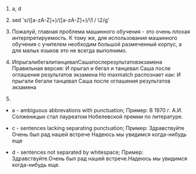 1.  a, d

2. sed 's/\([a-zA-Z]\+\)\/\([a-zA-Z]\+\)/\1 \/ \2/g'

3. Пожалуй, главная проблема машинного обучения - это очень плохая интерпретируемость. К тому же, для использования машинного обучения с учителем необходим большой размеченный корпус, а для малых языков это не всегда выполнимо.

4. ИпрыгалибегалитанцевалСашапослерезультатовэкзамена
Правильная версия: И прыгал и бегал и танцевал Саша после оглашения результатов экзамена
Но maxmatch распознает как: И прыгали бегали танцевал Саша после оглашения результатов экзамена

5. 
* a - ambiguous abbrevations with punctuation;
Пример: 
В 1970 г. А.И. Солженицын стал лауреатом Нобелевской премии по литературе. 

* c -  sentences lacking separating punctuation;
Пример: 
Здравствуйте
Очень был рад нашей встрече
Надеюсь мы увидимся когда-нибудь еще

* d -  sentences not separated by whitespace;
Пример:
Здравствуйте.Очень был рад нашей встрече.Надеюсь мы увидимся когда-нибудь еще.
